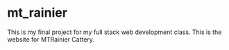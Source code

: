 # mt_rainier
This is my final project for my full stack web development class. This is the website for MTRainier Cattery.
